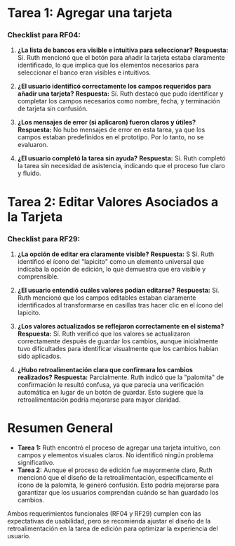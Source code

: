 
# Tarea 1: Agregar una tarjeta
### Checklist para RF04:

1. **¿La lista de bancos era visible e intuitiva para seleccionar?**
**Respuesta:** Sí. Ruth mencionó que el botón para añadir la tarjeta estaba claramente identificado, lo que implica que los elementos necesarios para seleccionar el banco eran visibles e intuitivos.

2. **¿El usuario identificó correctamente los campos requeridos para añadir una tarjeta?**
**Respuesta:** Sí. Ruth destacó que pudo identificar y completar los campos necesarios como nombre, fecha, y terminación de tarjeta sin confusión.

3. **¿Los mensajes de error (si aplicaron) fueron claros y útiles?**
**Respuesta:** No hubo mensajes de error en esta tarea, ya que los campos estaban predefinidos en el prototipo. Por lo tanto, no se evaluaron.

4. **¿El usuario completó la tarea sin ayuda?**
**Respuesta:**  Sí. Ruth completó la tarea sin necesidad de asistencia, indicando que el proceso fue claro y fluido.


# Tarea 2: Editar Valores Asociados a la Tarjeta
### Checklist para RF29:

1. **¿La opción de editar era claramente visible?**
**Respuesta:** S Sí. Ruth identificó el ícono del "lapicito" como un elemento universal que indicaba la opción de edición, lo que demuestra que era visible y comprensible.

2. **¿El usuario entendió cuáles valores podían editarse?**
**Respuesta:** Sí. Ruth mencionó que los campos editables estaban claramente identificados al transformarse en casillas tras hacer clic en el ícono del lapicito.

3. **¿Los valores actualizados se reflejaron correctamente en el sistema?**
**Respuesta:** Sí. Ruth verificó que los valores se actualizaron correctamente después de guardar los cambios, aunque inicialmente tuvo dificultades para identificar visualmente que los cambios habían sido aplicados.

4. **¿Hubo retroalimentación clara que confirmara los cambios realizados?**
**Respuesta:** Parcialmente. Ruth indicó que la "palomita" de confirmación le resultó confusa, ya que parecía una verificación automática en lugar de un botón de guardar. Esto sugiere que la retroalimentación podría mejorarse para mayor claridad.


# Resumen General

* **Tarea 1:** Ruth encontró el proceso de agregar una tarjeta intuitivo, con campos y elementos visuales claros. No identificó ningún problema significativo.
* **Tarea 2:** Aunque el proceso de edición fue mayormente claro, Ruth mencionó que el diseño de la retroalimentación, específicamente el ícono de la palomita, le generó confusión. Esto podría mejorarse para garantizar que los usuarios comprendan cuándo se han guardado los cambios.
 
Ambos requerimientos funcionales (RF04 y RF29) cumplen con las expectativas de usabilidad, pero se recomienda ajustar el diseño de la retroalimentación en la tarea de edición para optimizar la experiencia del usuario.
